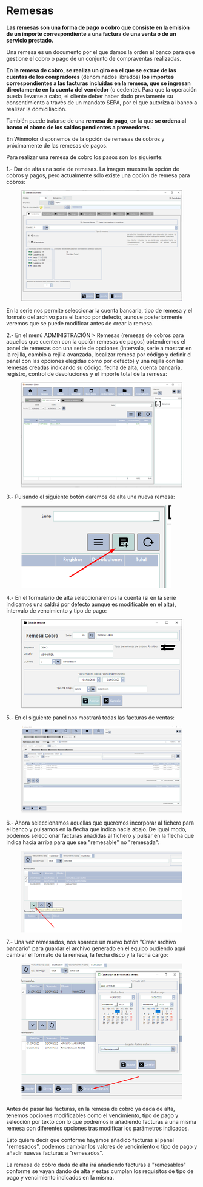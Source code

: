 # Remesas

**Las remesas son una forma de pago o cobro que consiste en la emisión de un importe correspondiente a una factura de una venta o de un servicio prestado.**

Una remesa es un documento por el que damos la orden al banco para que gestione el cobro o pago de un conjunto de compraventas realizadas.

**En la remesa de cobro, se realiza un giro en el que se extrae de las cuentas de los compradores** (denominados librados) **los importes correspondientes a las facturas incluidas en la remesa, que se ingresan directamente en la cuenta del vendedor** (o cedente). Para que la operación pueda llevarse a cabo, el cliente deber haber dado previamente su consentimiento a través de un mandato SEPA, por el que autoriza al banco a realizar la domiciliación.

También puede tratarse de una **remesa de pago**, en la que **se ordena al banco el abono de los saldos pendientes a proveedores**.

En Winmotor disponemos de la opción de remesas de cobros y próximamente de las remesas de pagos.

Para realizar una remesa de cobro los pasos son los siguiente:

1.- Dar de alta una serie de remesas. La imagen muestra la opción de cobros y pagos, pero actualmente sólo existe una opción de remesa para cobros:

<figure><img src="../../.gitbook/assets/imagen (4) (3).png" alt=""><figcaption></figcaption></figure>

En la serie nos permite seleccionar la cuenta bancaria, tipo de remesa y el formato del archivo para el banco por defecto, aunque posteriormente veremos que se puede modificar antes de crear la remesa.

2.- En el menú ADMINISTRACIÓN > Remesas (remesas de cobros para aquellos que cuenten con la opción remesas de pagos) obtendremos el panel de remesas con una serie de opciones (intervalo, serie a mostrar en la rejilla, cambio a rejilla avanzada, localizar remesa por código y definir el panel con las opciones elegidas como por defecto) y una rejilla con las remesas creadas indicando su código, fecha de alta, cuenta bancaria, registro, control de devoluciones y el importe total de la remesa:

<figure><img src="../../.gitbook/assets/imagen (15).png" alt=""><figcaption></figcaption></figure>

3.- Pulsando el siguiente botón daremos de alta una nueva remesa:

<figure><img src="../../.gitbook/assets/imagen (9).png" alt=""><figcaption></figcaption></figure>

4.- En el formulario de alta seleccionaremos la cuenta (si en la serie indicamos una saldrá por defecto aunque es modificable en el alta), intervalo de vencimiento y tipo de pago:

<figure><img src="../../.gitbook/assets/imagen (1) (3).png" alt=""><figcaption></figcaption></figure>

5.- En el siguiente panel nos mostrará todas las facturas de ventas:

<figure><img src="../../.gitbook/assets/imagen (105).png" alt=""><figcaption></figcaption></figure>

6.- Ahora seleccionamos aquellas que queremos incorporar al fichero para el banco y pulsamos en la flecha que indica hacia abajo. De igual modo, podemos seleccionar facturas añadidas al fichero y pulsar en la flecha que indica hacia arriba para que sea "remesable" no "remesada":

<figure><img src="../../.gitbook/assets/imagen (5).png" alt=""><figcaption></figcaption></figure>

7.- Una vez remesados, nos aparece un nuevo botón "Crear archivo bancario" para guardar el archivo generado en el equipo pudiendo aquí cambiar el formato de la remesa, la fecha disco y la fecha cargo:

<figure><img src="../../.gitbook/assets/imagen (6).png" alt=""><figcaption></figcaption></figure>

Antes de pasar las facturas, en la remesa de cobro ya dada de alta, tenemos opciones modificables como el vencimiento, tipo de pago y selección por texto con lo que podremos ir añadiendo facturas a una misma remesa con diferentes opciones tras modificar los parámetros indicados.

Esto quiere decir que conforme hayamos añadido facturas al panel "remesados", podemos cambiar los valores de vencimiento o tipo de pago y añadir nuevas facturas a "remesados".

La remesa de cobro dada de alta irá añadiendo facturas a "remesables" conforme se vayan dando de alta y estas cumplan los requisitos de tipo de pago y vencimiento indicados en la misma.
